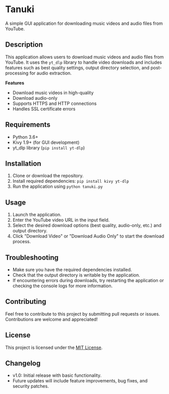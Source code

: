 
**Tanuki**
=====================================

A simple GUI application for downloading music videos and audio files from 
YouTube.

**Description**
---------------

This application allows users to download music videos and audio files 
from YouTube. It uses the `yt_dlp` library to handle video downloads and 
includes features such as best quality settings, output directory 
selection, and post-processing for audio extraction.

**Features**

*   Download music videos in high-quality
*   Download audio-only 
*   Supports HTTPS and HTTP connections
*   Handles SSL certificate errors

**Requirements**
----------------

*   Python 3.6+
*   Kivy 1.9+ (for GUI development)
*   yt_dlp library (`pip install yt-dlp`)

**Installation**
---------------

1.  Clone or download the repository.
2.  Install required dependencies: `pip install kivy yt-dlp`
3.  Run the application using `python tanuki.py`

**Usage**
--------

1.  Launch the application.
2.  Enter the YouTube video URL in the input field.
3.  Select the desired download options (best quality, audio-only, etc.) 
and output directory.
4.  Click "Download Video" or "Download Audio Only" to start the download 
process.

**Troubleshooting**
------------------

*   Make sure you have the required dependencies installed.
*   Check that the output directory is writable by the application.
*   If encountering errors during downloads, try restarting the 
application or checking the console logs for more information.

**Contributing**
---------------

Feel free to contribute to this project by submitting pull requests or 
issues. Contributions are welcome and appreciated!

**License**
-----------

This project is licensed under the [MIT 
License](https://opensource.org/licenses/MIT).

**Changelog**
-------------

*   v1.0: Initial release with basic functionality.
*   Future updates will include feature improvements, bug fixes, and 
    security patches.
